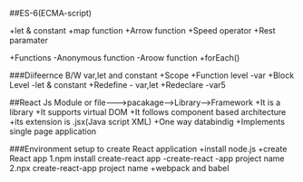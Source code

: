##ES-6(ECMA-script)

+let & constant
+map function
+Arrow function
+Speed operator
+Rest paramater



+Functions
  -Anonymous function
  -Aroow function
+forEach()
 
###Diifeernce B/W var,let and constant
 +Scope
   +Function level -var
   +Block Level -let & constant
 +Redefine - var,let
 +Redeclare -var5

 ##React Js
 Module or file--->pacakage-->Library-->Framework
 +It is a library
 +It supports virtual DOM
 +It follows component based architecture
 +its extension is .jsx(Java script XML)
 +One way databindig
 +Implements single page application

 ###Environment setup to create React application
 +install node.js
 +create React app
   1.npm install create-react app
     -create-react -app project name
   2.npx create-react-app project name
+webpack and babel
